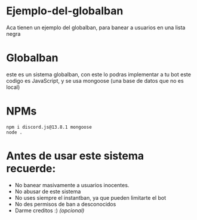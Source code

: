 # Ejemplo-del-globalban
Aca tienen un ejemplo del globalban, para banear a usuarios en una lista negra

# Globalban
este es un sistema globalban, con este lo podras implementar a tu bot
este codigo es JavaScript, y se usa mongoose (una base de datos que no es local)

# NPMs
```
npm i discord.js@13.8.1 mongoose
node .
```

# Antes de usar este sistema recuerde:
- No banear masivamente a usuarios inocentes.
- No abusar de este sistema
- No uses siempre el instantban, ya que pueden limitarte el bot
- No des permisos de ban a desconocidos
- Darme creditos :) *(opcional)*

